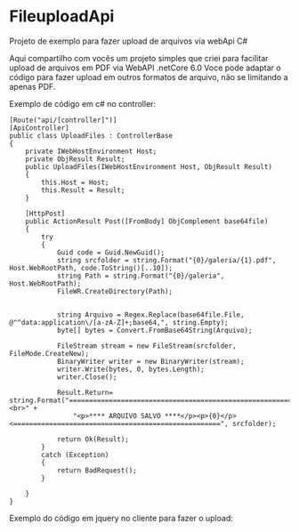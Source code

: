 # FileuploadApi
Projeto de exemplo para fazer upload de arquivos via webApi C#

Aqui compartilho com vocês um projeto simples que criei para facilitar upload de arquivos em PDF via WebAPI .netCore 6.0
Voce pode adaptar o código para fazer upload em outros formatos de arquivo, não se limitando a apenas PDF.

Exemplo de código em c# no controller:

    [Route("api/[controller]")]
    [ApiController]
    public class UploadFiles : ControllerBase
    {
        private IWebHostEnvironment Host;
        private ObjResult Result;
        public UploadFiles(IWebHostEnvironment Host, ObjResult Result)
        {
            this.Host = Host;
            this.Result = Result;
        }

        [HttpPost]
        public ActionResult Post([FromBody] ObjComplement base64file)
        {
            try
            {
                Guid code = Guid.NewGuid();
                string srcfolder = string.Format("{0}/galeria/{1}.pdf", Host.WebRootPath, code.ToString()[..10]);
                string Path = string.Format("{0}/galeria", Host.WebRootPath);
                FileWR.CreateDirectory(Path);


                string Arquivo = Regex.Replace(base64file.File, @"^data:application\/[a-zA-Z]+;base64,", string.Empty);
                byte[] bytes = Convert.FromBase64String(Arquivo);

                FileStream stream = new FileStream(srcfolder, FileMode.CreateNew);
                BinaryWriter writer = new BinaryWriter(stream);
                writer.Write(bytes, 0, bytes.Length);
                writer.Close();

                Result.Return= string.Format("====================================================================<br>" +
                    "<p>**** ARQUIVO SALVO ****</p><p>{0}</p><====================================================", srcfolder);

                return Ok(Result);
            }
            catch (Exception)
            {
                return BadRequest();
            }

        }
    }



Exemplo do código em jquery no cliente para fazer o upload:


 




    
